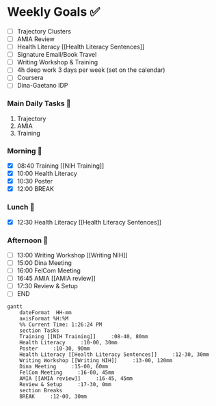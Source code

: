 # Weekly Goals ✅
  - [ ] Trajectory Clusters 
  - [ ] AMIA Review 
  - [ ] Health Literacy [[Health Literacy Sentences]]
  - [ ] Signature Email/Book Travel
  - [ ] Writing Workshop & Training 
  - [ ] 4h deep work 3 days per week (set on the calendar)
  - [ ] Coursera
  - [ ] Dina-Gaetano IDP
### Main Daily Tasks 💚 
1. Trajectory
2. AMIA
3. Training
### Morning 🔨
- [x] 08:40 Training [[NIH Training]]
- [x] 10:00 Health Literacy
- [x] 10:30 Poster
- [x] 12:00 BREAK
### Lunch 👀
- [x] 12:30 Health Literacy [[Health Literacy Sentences]]
### Afternoon 👻
- [ ] 13:00 Writing Workshop [[Writing NIH]]
- [ ] 15:00 Dina Meeting
- [ ] 16:00 FelCom Meeting
- [ ] 16:45 AMIA [[AMIA review]]
- [ ] 17:30 Review & Setup
- [ ] END
```mermaid
gantt
    dateFormat  HH-mm
    axisFormat %H:%M
    %% Current Time: 1:26:24 PM
    section Tasks
    Training [[NIH Training]]     :08-40, 80mm
    Health Literacy     :10-00, 30mm
    Poster     :10-30, 90mm
    Health Literacy [[Health Literacy Sentences]]     :12-30, 30mm
    Writing Workshop [[Writing NIH]]     :13-00, 120mm
    Dina Meeting     :15-00, 60mm
    FelCom Meeting     :16-00, 45mm
    AMIA [[AMIA review]]     :16-45, 45mm
    Review & Setup     :17-30, 0mm
    section Breaks
    BREAK     :12-00, 30mm
```

